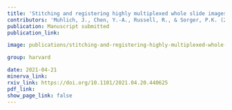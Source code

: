 ```yaml
---
title: 'Stitching and registering highly multiplexed whole slide images of tissues and tumors using ASHLAR software.'
contributors: 'Muhlich, J., Chen, Y.-A., Russell, R., & Sorger, P.K. (2021).'
publication: Manuscript submitted
publication_link:

image: publications/stitching-and-registering-highly-multiplexed-whole-slide-images-of-tissues-and-tumors-using-ASHLAR-software.PNG

group: harvard

date: 2021-04-21
minerva_link:
rxiv_link: https://doi.org/10.1101/2021.04.20.440625
pdf_link:
show_page_link: false
---
```

